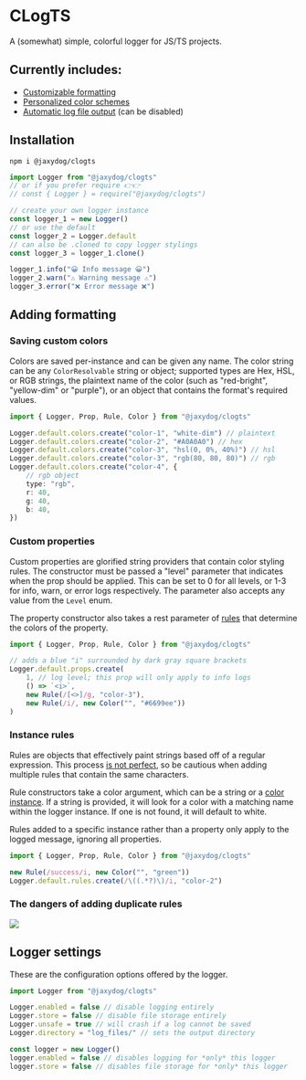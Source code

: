 # CLogTS

A (somewhat) simple, colorful logger for JS/TS projects.

## Currently includes:

-   [Customizable formatting](#adding-formatting)
-   [Personalized color schemes](#saving-custom-colors)
-   [Automatic log file output](#logger-settings) (can be disabled)

## Installation

```
npm i @jaxydog/clogts
```

```ts
import Logger from "@jaxydog/clogts"
// or if you prefer require 👉👉
// const { Logger } = require("@jaxydog/clogts")

// create your own logger instance
const logger_1 = new Logger()
// or use the default
const logger_2 = Logger.default
// can also be .cloned to copy logger stylings
const logger_3 = logger_1.clone()

logger_1.info("😀 Info message 😀")
logger_2.warn("⚠️ Warning message ⚠️")
logger_3.error("❌ Error message ❌")
```

## Adding formatting

### Saving custom colors

Colors are saved per-instance and can be given any name.
The color string can be any `ColorResolvable` string or object; supported types are Hex, HSL, or RGB strings, the plaintext name of the color (such as "red-bright", "yellow-dim" or "purple"), or an object that contains the format's required values.

```ts
import { Logger, Prop, Rule, Color } from "@jaxydog/clogts"

Logger.default.colors.create("color-1", "white-dim") // plaintext
Logger.default.colors.create("color-2", "#A0A0A0") // hex
Logger.default.colors.create("color-3", "hsl(0, 0%, 40%)") // hsl
Logger.default.colors.create("color-3", "rgb(80, 80, 80)") // rgb
Logger.default.colors.create("color-4", {
	// rgb object
	type: "rgb",
	r: 40,
	g: 40,
	b: 40,
})
```

### Custom properties

Custom properties are glorified string providers that contain color styling rules. The constructor must be passed a "level" parameter that indicates when the prop should be applied. This can be set to 0 for all levels, or 1-3 for info, warn, or error logs respectively. The parameter also accepts any value from the `Level` enum.

The property constructor also takes a rest parameter of [rules](#instance-rules) that determine the colors of the property.

```ts
import { Logger, Prop, Rule, Color } from "@jaxydog/clogts"

// adds a blue "i" surrounded by dark gray square brackets
Logger.default.props.create(
	1, // log level; this prop will only apply to info logs
	() => `<i>`,
	new Rule(/[<>]/g, "color-3"),
	new Rule(/i/, new Color("", "#6699ee"))
)
```

### Instance rules

Rules are objects that effectively paint strings based off of a regular expression. This process [is not perfect](#the-dangers-of-adding-duplicate-rules), so be cautious when adding multiple rules that contain the same characters.

Rule constructors take a color argument, which can be a string or a [color instance](#saving-custom-colors). If a string is provided, it will look for a color with a matching name within the logger instance. If one is not found, it will default to white.

Rules added to a specific instance rather than a property only apply to the logged message, ignoring all properties.

```ts
import { Logger, Prop, Rule, Color } from "@jaxydog/clogts"

new Rule(/success/i, new Color("", "green"))
Logger.default.rules.create(/\((.*?)\)/i, "color-2")
```

### The dangers of adding duplicate rules

<img src="https://cdn.discordapp.com/attachments/730389830877577267/967135799860674600/unknown.png">

## Logger settings

These are the configuration options offered by the logger.

```ts
import Logger from "@jaxydog/clogts"

Logger.enabled = false // disable logging entirely
Logger.store = false // disable file storage entirely
Logger.unsafe = true // will crash if a log cannot be saved
Logger.directory = "log_files/" // sets the output directory

const logger = new Logger()
logger.enabled = false // disables logging for *only* this logger
logger.store = false // disables file storage for *only* this logger
```
